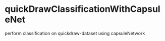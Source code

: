 # quickDrawClassificationWithCapsuleNet
perform classification on quickdraw-dataset using capsuleNetwork
